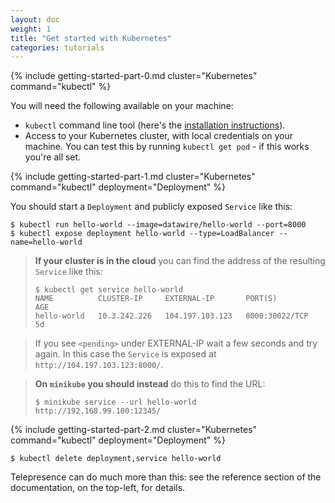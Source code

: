 ```yaml
---
layout: doc
weight: 1
title: "Get started with Kubernetes"
categories: tutorials
---
```


<link rel="stylesheet" href="{{ "/css/mermaid.css" | prepend: site.baseurl }}">
<script src="{{ "/js/mermaid.min.js" | prepend: site.baseurl }}"></script>
<script>mermaid.initialize({
   startOnLoad: true,
   cloneCssStyles: false,
 });
</script>

{% include getting-started-part-0.md cluster="Kubernetes" command="kubectl" %}

You will need the following available on your machine:

* `kubectl` command line tool (here's the [installation instructions](https://kubernetes.io/docs/tasks/tools/install-kubectl/)).
* Access to your Kubernetes cluster, with local credentials on your machine.
  You can test this by running `kubectl get pod` - if this works you're all set.

{% include getting-started-part-1.md cluster="Kubernetes" command="kubectl" deployment="Deployment" %}

You should start a `Deployment` and publicly exposed `Service` like this:

```console
$ kubectl run hello-world --image=datawire/hello-world --port=8000
$ kubectl expose deployment hello-world --type=LoadBalancer --name=hello-world
```

> **If your cluster is in the cloud** you can find the address of the resulting `Service` like this:
>
> ```console
> $ kubectl get service hello-world
> NAME          CLUSTER-IP     EXTERNAL-IP       PORT(S)          AGE
> hello-world   10.3.242.226   104.197.103.123   8000:30022/TCP   5d
> ```

> If you see `<pending>` under EXTERNAL-IP wait a few seconds and try again.
> In this case the `Service` is exposed at `http://104.197.103.123:8000/`.

> **On `minikube` you should instead** do this to find the URL:
> 
> ```console
> $ minikube service --url hello-world
> http://192.168.99.100:12345/
> ```

{% include getting-started-part-2.md cluster="Kubernetes" command="kubectl" deployment="Deployment" %}

```console
$ kubectl delete deployment,service hello-world
```

Telepresence can do much more than this: see the reference section of the documentation, on the top-left, for details.
